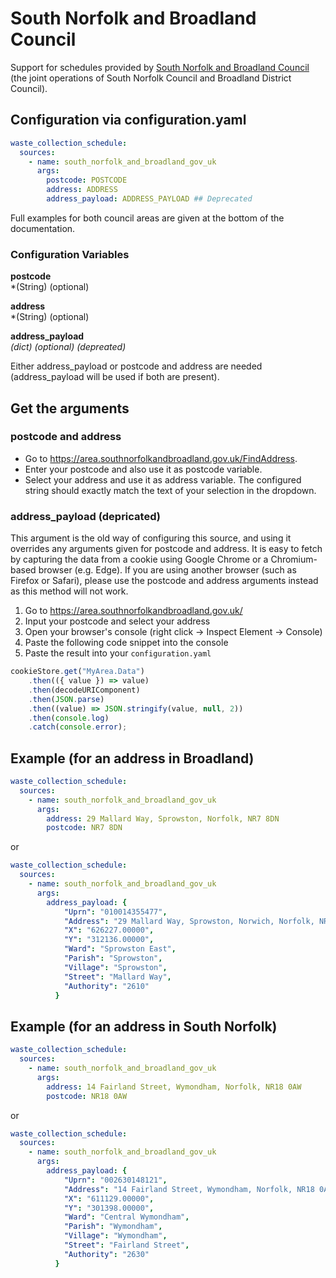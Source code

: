 # South Norfolk and Broadland Council

Support for schedules provided by [South Norfolk and Broadland Council](https://www.southnorfolkandbroadland.gov.uk/rubbish/find-bin-collection-day) (the joint operations of South Norfolk Council and Broadland District Council).

## Configuration via configuration.yaml

```yaml
waste_collection_schedule:
  sources:
    - name: south_norfolk_and_broadland_gov_uk
      args:
        postcode: POSTCODE
        address: ADDRESS
        address_payload: ADDRESS_PAYLOAD ## Deprecated
```

Full examples for both council areas are given at the bottom of the documentation.

### Configuration Variables

**postcode**  
*(String) (optional)  

**address**  
*(String) (optional)  

**address_payload**  
*(dict) (optional) (depreated)*  

Either address_payload or postcode and address are needed (address_payload will be used if both are present).

## Get the arguments

### postcode and address

- Go to <https://area.southnorfolkandbroadland.gov.uk/FindAddress>.
- Enter your postcode and also use it as postcode variable.
- Select your address and use it as address variable. The configured string should exactly match the text of your selection in the dropdown.

### address_payload (depricated)

This argument is the old way of configuring this source, and using it overrides any arguments given for postcode and address. It is easy to fetch by capturing the data from a cookie using Google Chrome or a Chromium-based browser (e.g. Edge). If you are using another browser (such as Firefox or Safari), please use the postcode and address arguments instead as this method will not work.
1. Go to https://area.southnorfolkandbroadland.gov.uk/
2. Input your postcode and select your address
3. Open your browser's console (right click -> Inspect Element -> Console)
4. Paste the following code snippet into the console
5. Paste the result into your `configuration.yaml`

```js
cookieStore.get("MyArea.Data")
    .then(({ value }) => value)
    .then(decodeURIComponent)
    .then(JSON.parse)
    .then((value) => JSON.stringify(value, null, 2))
    .then(console.log)
    .catch(console.error);
```

## Example (for an address in Broadland)

```yaml
waste_collection_schedule:
  sources:
    - name: south_norfolk_and_broadland_gov_uk
      args:
        address: 29 Mallard Way, Sprowston, Norfolk, NR7 8DN
        postcode: NR7 8DN
```

or

```yaml
waste_collection_schedule:
  sources:
    - name: south_norfolk_and_broadland_gov_uk
      args:
        address_payload: {
            "Uprn": "010014355477",
            "Address": "29 Mallard Way, Sprowston, Norwich, Norfolk, NR7 8DN",
            "X": "626227.00000",
            "Y": "312136.00000",
            "Ward": "Sprowston East",
            "Parish": "Sprowston",
            "Village": "Sprowston",
            "Street": "Mallard Way",
            "Authority": "2610"
          }
```

## Example (for an address in South Norfolk)

```yaml
waste_collection_schedule:
  sources:
    - name: south_norfolk_and_broadland_gov_uk
      args:
        address: 14 Fairland Street, Wymondham, Norfolk, NR18 0AW
        postcode: NR18 0AW
```

or

```yaml
waste_collection_schedule:
  sources:
    - name: south_norfolk_and_broadland_gov_uk
      args:
        address_payload: {
            "Uprn": "002630148121",
            "Address": "14 Fairland Street, Wymondham, Norfolk, NR18 0AW",
            "X": "611129.00000",
            "Y": "301398.00000",
            "Ward": "Central Wymondham",
            "Parish": "Wymondham",
            "Village": "Wymondham",
            "Street": "Fairland Street",
            "Authority": "2630"
          }
```
